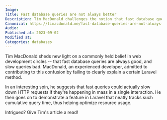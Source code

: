 ```yaml
---
Image: 
Title: Fast database queries are not always better
Description: Tim MacDonald challenges the notion that fast database queries are always better - see why in his intriguing Laravel feature walkthrough.
Canonical: https://timacdonald.me/fast-database-queries-are-not-always-better/
Audio:
Published at: 2023-09-02
Modified at: 
Categories: databases
---
```


Tim MacDonald sheds new light on a commonly held belief in web development circles -- that fast database queries are always good, and slow queries bad. MacDonald, an experienced developer, admitted to contributing to this confusion by failing to clearly explain a certain Laravel method.

In an interesting spin, he suggests that fast queries could actually slow down HTTP requests if they're happening in mass in a single interaction. He then goes on to demonstrate a feature in Laravel that neatly tracks such cumulative query time, thus helping optimize resource usage.

Intrigued? Give Tim's article a read!